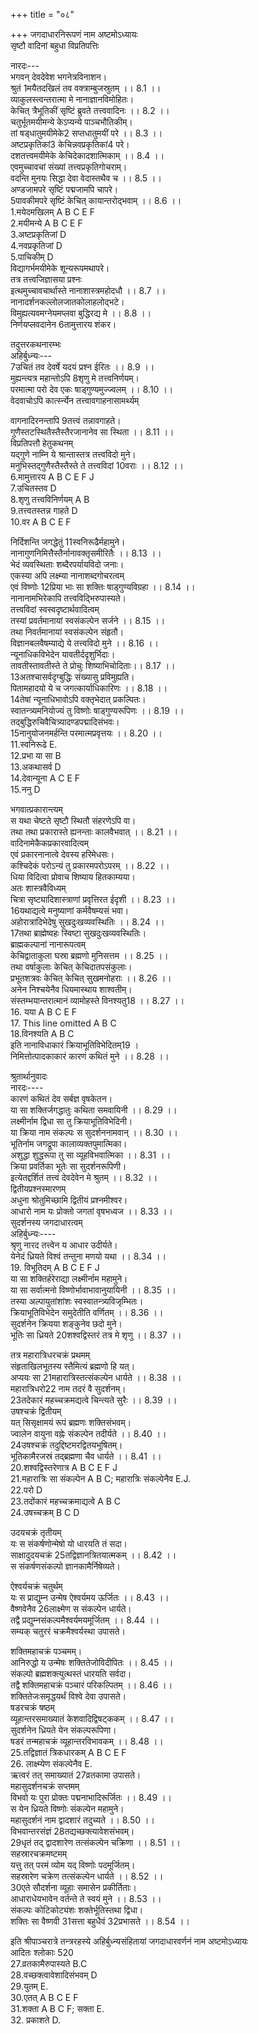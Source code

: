 +++
title = "०८"

+++
जगदाधारनिरूपणं नाम अष्टमोऽध्यायः  
सृष्टौ वादिनां बहुधा विप्रतिपत्तिः  
  
नारदः---  
भगवन् देवदेवेश भगनेत्रविनाशन।  
श्रुतं 1मयैतदखिलं तव वक्त्राम्बुजस्रुतम् ।। 8.1 ।।  
व्याकुलस्त्वन्तरात्मा मे नानाज्ञानविमोहितः।  
केचित् त्रैभूतिकीं सृष्टिं ब्रुवते तत्त्ववादिनः ।। 8.2 ।।  
चतुर्भूतमयीमन्ये केऽप्यन्ये पाञ्चभौतिकीम्।  
तां षड्धातुमयीमेके2 सप्तधातुमयीं परे ।। 8.3 ।।  
अष्टप्रकृतिकां3 केचिन्नवप्रकृतिकां4 परे।  
दशतत्त्वमयीमेके केचिदेकादशात्मिकाम् ।। 8.4 ।।  
एवमुच्चावचां संख्यां तत्त्वप्रकृतिगोचराम्।  
वदन्ति मुनयः सिद्धा देवा वेदास्तथैव च ।। 8.5 ।।  
अण्डजामपरे सृष्टिं पद्मजामपि चापरे।  
5पावकीमपरे सृष्टिं केचित् कायान्तरोद्भवाम् ।। 8.6 ।।  
1.मयेदमखिलम् A B C E F  
2.मयीमन्ये A B C E F  
3.अष्टप्रकृतिजां D  
4.नवप्रकृतिजां D  
5.पाचिकीम् D  
विद्यागर्भमयीमेके शून्यरूपमथापरे।  
तत्र तत्त्वजिज्ञासया प्रश्नः  
इत्थमुच्चावचार्थास्ते नानाशास्त्रमहोदधौ ।। 8.7 ।।  
नानादर्शनकल्लोलजातकोलाहलोद्भटे।  
विमुह्यत्यवमग्नेयमप्लवा बुद्धिरद्य मे ।। 8.8 ।।  
निर्णयप्लवदानेन 6तामुत्तारय शंकर।  
  
तदुत्तरकथनारम्भः  
अहिर्बुध्न्यः---  
7उचितं तव देवर्षे यदयं प्रश्न ईरितः ।। 8.9 ।।  
मुह्यन्त्यत्र महान्तोऽपि 8शृणु मे तत्त्वनिर्णयम्।  
परमात्मा परो देव एकः षाड्गुण्यमुज्ज्वलम् ।। 8.10 ।।  
वेदवाचोऽपि कार्त्स्न्येन तत्त्वावगाहनासामर्थ्यम्  
  
वागनादिरनन्तापि 9तत्त्वं तन्नावगाहते।  
गुणैस्तटस्थितैस्तैस्तैरजानानेव सा स्थिता ।। 8.11 ।।  
विप्रतिपत्तौ हेतुकथनम्  
यद्गुणे नाम्नि ये श्रान्तास्तत्र तत्त्वविदो मुने।  
मनुभिस्तद्गुणैस्तैस्तैस्ते ते तत्त्वविदां 10वराः ।। 8.12 ।।  
6.मामुत्तारय A B C E F J  
7.उचितस्तव D  
8.शृणु तत्त्वविनिर्णयम् A B  
9.तत्त्वतस्तन्न गाहते D  
10.वर A B C E F  
  
निर्दिशन्ति जगद्धेतुं 11स्वनिरूढैर्महामुने।  
नानागुणनिमित्तैस्तैर्नानावक्तृसमीरितैः ।। 8.13 ।।  
भेदं व्यवस्थिताः शब्दैरपर्यायविदो जनाः।  
एकस्या अपि लक्ष्म्या नानाशब्दगोचरत्वम्  
एवं विष्णोः 12प्रिया भाः सा शक्तिः षाड्गुण्यविग्रहा ।। 8.14 ।।  
नानानामभिरेकापि तत्त्वविद्भिरुपास्यते।  
तत्त्वविदां स्वस्वदृष्टार्थवादित्वम्  
तस्यां प्रवर्तमानायां स्वसंकल्पेन सर्जने ।। 8.15 ।।  
तथा निवर्तमानायां स्वसंकल्पेन संहृतौ।  
विज्ञानबलवैषम्याद्ये ये तत्त्वविदो मुने ।। 8.16 ।।  
न्यूनाधिकविभेदेन यावतीर्ददृशुर्भिदाः।  
तावतीस्तावतीस्ते ते प्रोचुः शिष्याभिचोदिताः।। 8.17 ।।  
13अतश्चासर्वदृग्बुद्धिः संख्यासु प्रविमुह्यति।  
पितामहादयो ये च जगत्कार्याधिकारिणः ।। 8.18 ।।  
14तेषां न्यूनाधिभावोऽपि वक्तृभेदात् प्रकल्पितः।  
स्वातन्त्र्यमनियोज्यं तु विष्णोः षाड्गुण्यरूपिणः ।। 8.19 ।।  
तद्बुद्धिरुचिवैचित्र्यादण्डपद्मादिसंभवः।  
15नानुयोजनमर्हन्ति परमात्मप्रवृत्तयः ।। 8.20 ।।  
11.स्वनिरूढे E.  
12.प्रभा या सा B  
13.अकथासर्व D  
14.देवान्यूना A C E F  
15.ननु D  
  
भगवात्प्रकारान्त्यम्  
स यथा चेष्टते सृष्टौ स्थितौ संहरणेऽपि वा।  
तथा तथा प्रकारास्ते ह्यनन्ताः कालवैभवात् ।। 8.21 ।।  
वादिनामेकैकप्रकारवादित्वम्  
एवं प्रकारनानात्वे देवस्य हरिमेधसः।  
कश्चिदेकं परोऽन्यं तु प्रकारमपरोऽपरम् ।। 8.22 ।।  
धिया विदित्वा प्रोवाच शिष्याय हितकाम्यया।  
अतः शास्त्रवैविध्यम्  
चित्रा सृष्ट्यादिशास्त्राणां प्रवृत्तिरत ईदृशी ।। 8.23 ।।  
16यथाद्यत्वे मनुष्याणां कर्मवैषम्यसं भवा।  
अहोरात्रादिभेदेषु सुखदुःखव्यवस्थितिः ।। 8.24 ।।  
17तथा ब्राह्मेष्वहः स्विष्टा सुखदुःखव्यवस्थितिः।  
ब्राह्मकल्पानां नानारूपत्वम्  
केचिद्वाताकुला घस्रा ब्रह्मणो मुनिसत्तम ।। 8.25 ।।  
तथा वर्षाकुलाः केचित् केचिदातपसंकुलाः।  
प्रभूतशत्रवः केचित् केचित् सुखमनोहराः ।। 8.26 ।।  
अनेन निश्चयेनैव धियमास्थाय शाश्वतीम्।  
संस्तम्भयान्तरात्मानं व्यामोहस्ते विनश्यतु18 ।। 8.27 ।।  
16. यया A B C E F  
17. This line omitted A B C  
18.विनश्यति A B C  
इति नानाविधाकारं क्रियाभूतिविभेदितम्19 ।  
निमित्तोत्पादकाकारं कारणं कथितं मुने ।। 8.28 ।।  
  
श्रुतार्थानुवादः  
नारदः----  
कारणं कथितं देव सर्बज्ञ वृषकेतन।  
या सा शक्तिर्जगद्धातुः कथिता समवायिनी ।। 8.29 ।।  
लक्ष्मीर्नाम द्विधा सा तु क्रियाभूतिविभेदिनी।  
या क्रिया नाम संकल्पः स सुदर्शननामवान् ।। 8.30 ।।  
भूतिर्नाम जगद्रूपा कालाव्यक्तपुमात्मिका।  
अशुद्धा शुद्धरूपा तु सा व्यूहविभवात्मिका ।। 8.31 ।।  
क्रिया प्रवर्तिका भूतेः सा सुदर्शनरूपिणी।  
इत्येतद्दर्शितं तत्त्वं देवदेवेन मे श्रुतम् ।। 8.32 ।।  
द्वितीयप्रश्नस्मारणम्  
अधुना श्रोतुमिच्छामि द्वितीयं प्रश्नमीश्वर।  
आधारो नाम यः प्रोक्तो जगतां वृषभध्वज ।। 8.33 ।।  
सुदर्शनस्य जगदाधारत्वम्  
अहिर्बुध्न्यः----  
श्रृणु नारद तत्त्वेन य आधार उदीर्यते।  
येनेदं ध्रियते विश्वं तन्तुना मणयो यथा ।। 8.34 ।।  
19. विभूतिदम् A B C E F J  
या सा शक्तिर्हरेराद्या लक्ष्मीर्नाम महामुने।  
या सा सर्वात्मनो विष्णोर्भावाभावानुयायिनी ।। 8.35 ।।  
तस्या अल्पायुतांशांशः स्वस्वातन्त्र्यविजृम्भितः।  
क्रियाभूतिविभेदेन समुदेतीति वर्णितम् ।। 8.36 ।।  
सुदर्शनेन क्रियया शङ्कुनेव छदो मुने।  
भूतिः सा ध्रियते 20शश्वद्विस्तरं तत्र मे शृणु ।। 8.37 ।।  
  
तत्र महारात्रिधरचक्रं प्रथमम्  
संहृताखिलभूतस्य स्तैमित्यं ब्रह्मणो हि यत्।  
अप्ययः सा 21महारात्रिस्तत्संकल्पेन धार्यते ।। 8.38 ।।  
महारात्रिधरो22 नाम तदरं वै सुदर्शनम्।  
23तदेकारं महच्चक्रमद्यत्वे चिन्त्यते सुरैः ।। 8.39 ।।  
उषश्चक्रं द्वितीयम्  
यत् सिसृक्षामयं रूपं ब्रह्मणः शक्तिसंभवम्।  
ज्वालेन वायुना वह्नेः संकल्पेन तदीर्यते ।। 8.40 ।।  
24उषश्चक्रं तदुद्दिष्टमरद्वितयभूषितम्।  
भूतिकामैरजस्रं तद्ब्रह्मणा चैव धार्यते ।। 8.41 ।।  
20.शश्वद्विस्तरेणात्र A B C E F J  
21.महारात्रिः सा संकल्पेन A B C; महारात्रिः संकल्पेनैव E.J.  
22.परो D  
23.तदोंकारं महच्चक्रमाद्यत्वे A B C  
24.उषच्चक्रम् B C D  
  
  
उदयचक्रं तृतीयम्  
यः स संकर्षणोन्मेषो यो धारयति तं सदा।  
साक्षादुदयचक्रं 25तद्विज्ञानत्रितयात्मकम् ।। 8.42 ।।  
स संकर्षणसंकल्पो ज्ञानकामैर्निषेव्यते।  
  
ऐश्वर्यचक्रं चतुर्थम्  
यः स प्राद्युम्न उन्मेष ऐश्वर्यमय ऊर्जितः ।। 8.43 ।।  
वैष्णवेनैव 26लाक्ष्मेण स संकल्पेन धार्यते।  
तद्वै प्रद्युम्नसंकल्पमैश्वर्यमयमूर्जितम् ।। 8.44 ।।  
सम्यक् चतुररं चक्रमैश्वर्यस्था उपासते।  
  
शक्तिमहाचक्रं पञ्चमम्।  
आनिरुद्धो य उन्मेषः शक्तितेजोविदीपितः ।। 8.45 ।।  
संकल्पो ब्रह्मशक्त्युत्थस्तं धारयति सर्वदा।  
तद्वै शक्तिमहाचक्रं पञ्चारं परिकल्पितम् ।। 8.46 ।।  
शक्तितेजःसमृद्धयर्थं विश्वे देवा उपासते।  
षडरचक्रं षष्ठम्  
व्यूहान्तरसमाख्यातं केशवादिद्विषट्ककम् ।। 8.47 ।।  
सुदर्शनेन ध्रियते येन संकल्परूपिणा।  
षडरं तन्महाचक्रं व्यूहान्तरविभावकम् ।। 8.48 ।।  
25.तद्विज्ञातं त्रिकधारकम् A B C E F  
26. लाक्ष्म्येण संकल्पेनैव E.  
ऋत्वरं तत् समाख्यातं 27व्रतकामा उपासते।  
महासुदर्शनचक्रं सप्तमम्  
विभवो यः पुरा प्रोक्तः पद्मनाभादिरूर्जितः ।। 8.49 ।।  
स येन ध्रियते विष्णोः संकल्पेन महामुने।  
महासुदर्शनं नाम द्वादशारं तदुच्यते ।। 8.50 ।।  
विभवान्तरसंज्ञं 28तद्यच्छक्त्यावेशसंभवम्।  
29धृतं तद् द्वादशारेण तत्संकल्पेन चक्रिणा ।। 8.51 ।।  
सहस्रारचक्रमष्टमम्  
यत्तु तत् परमं व्योम यद् विष्णोः पदमूर्जितम्।  
सहस्रारेण चक्रेण तत्संकल्पेन धार्यते ।। 8.52 ।।  
30एते सौदर्शना व्यूहाः समासेन प्रकीर्तिताः।  
आधाराधेयभावेन वर्तन्ते ते स्वयं मुने ।। 8.53 ।।  
संकल्पः कोटिकोट्यंशः शक्तेर्भूतिस्तथा द्विधा।  
शक्तिः सा वैष्णवी 31सत्ता बहुधैवं 32प्रभासते ।। 8.54 ।।  
  
इति श्रीपाञ्चरात्रे तन्त्ररहस्ये अहिर्बुध्न्यसंहितायां जगदाधारवर्णनं नाम अष्टमोऽध्यायः  
आदितः श्लोकाः 520  
27.व्रतकामैरुपास्यते B.C  
28.वच्छक्त्वावेशादिसंभवम् D  
29.युतम् E.  
30.एतत् A B C E F  
31.शक्ता A B C F; सक्ता E.  
32. प्रकाशते D.